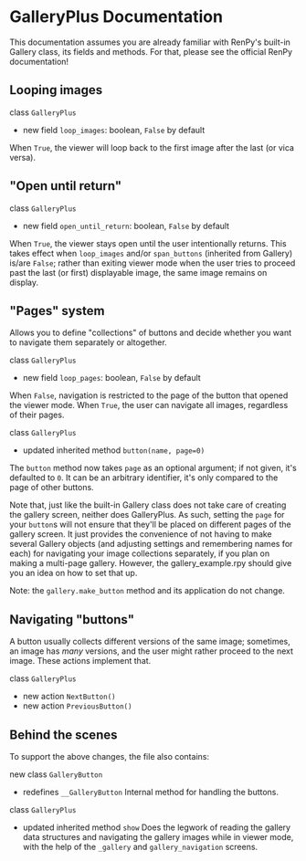 # GalleryPlus Documentation

This documentation assumes you are already familiar with RenPy's built-in Gallery class, its fields and methods. For that, please see the official RenPy documentation!

## Looping images
class `GalleryPlus`
* new field `loop_images`: boolean, `False` by default

When `True`, the viewer will loop back to the first image after the last (or vica versa).

## "Open until return"
class `GalleryPlus`
* new field `open_until_return`: boolean, `False` by default

When `True`, the viewer stays open until the user intentionally returns. This takes effect when `loop_images` and/or `span_buttons` (inherited from Gallery) is/are `False`; rather than exiting viewer mode when the user tries to proceed past the last (or first) displayable image, the same image remains on display.

## "Pages" system
Allows you to define "collections" of buttons and decide whether you want to navigate them separately or altogether.

class `GalleryPlus`
* new field `loop_pages`: boolean, `False` by default

When `False`, navigation is restricted to the page of the button that opened the viewer mode. When `True`, the user can navigate all images, regardless of their pages.

class `GalleryPlus`
* updated inherited method `button(name, page=0)`

The `button` method now takes `page` as an optional argument; if not given, it's defaulted to `0`. It can be an arbitrary identifier, it's only compared to the page of other buttons.  

Note that, just like the built-in Gallery class does not take care of creating the gallery screen, neither does GalleryPlus. As such, setting the `page` for your `button`s will not ensure that they'll be placed on different pages of the gallery screen. It just provides the convenience of not having to make several Gallery objects (and adjusting settings and remembering names for each) for navigating your image collections separately, if you plan on making a multi-page gallery. However, the gallery_example.rpy should give you an idea on how to set that up.

Note: the `gallery.make_button` method and its application do not change.

## Navigating "buttons"
A button usually collects different versions of the same image; sometimes, an image has *many* versions, and the user might rather proceed to the next image. These actions implement that.

class `GalleryPlus`
* new action `NextButton()`
* new action `PreviousButton()`

## Behind the scenes
To support the above changes, the file also contains:

new class `GalleryButton`
* redefines `__GalleryButton`
Internal method for handling the buttons.

class `GalleryPlus`
* updated inherited method `show`
Does the legwork of reading the gallery data structures and navigating the gallery images while in viewer mode, with the help of the `_gallery` and `gallery_navigation` screens.
